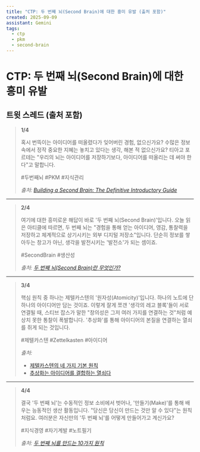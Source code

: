 ```yaml
---
title: "CTP: 두 번째 뇌(Second Brain)에 대한 흥미 유발 (출처 포함)"
created: 2025-09-09
assistant: Gemini
tags:
  - ctp
  - pkm
  - second-brain
---
```


# CTP: 두 번째 뇌(Second Brain)에 대한 흥미 유발

## 트윗 스레드 (출처 포함)

> **1/4**
>
> 혹시 번뜩이는 아이디어를 떠올렸다가 잊어버린 경험, 없으신가요? 수많은 정보 속에서 정작 중요한 지혜는 놓치고 있다는 생각, 해본 적 없으신가요? 티아고 포르테는 "우리의 뇌는 아이디어를 저장하기보다, 아이디어를 떠올리는 데 써야 한다"고 말합니다.
>
> #두번째뇌 #PKM #지식관리
>
> *출처: [Building a Second Brain: The Definitive Introductory Guide](https://fortelabs.com/blog/basboverview/)*

---
> **2/4**
>
> 여기에 대한 흥미로운 해답이 바로 '두 번째 뇌(Second Brain)'입니다. 오늘 읽은 아티클에 따르면, 두 번째 뇌는 "경험을 통해 얻는 아이디어, 영감, 통찰력을 저장하고 체계적으로 상기시키는 외부 디지털 저장소"입니다. 단순히 정보를 쌓아두는 창고가 아닌, 생각을 발전시키는 '발전소'가 되는 셈이죠.
>
> #SecondBrain #생산성
>
> *출처: [두 번째 뇌(Second Brain)란 무엇인가?](https://brunch.co.kr/@analysisman/2)*

---

> **3/4**
>
> 핵심 원칙 중 하나는 제텔카스텐의 '원자성(Atomicity)'입니다. 하나의 노트에 단 하나의 아이디어만 담는 것이죠. 이렇게 잘게 쪼갠 '생각의 레고 블록'들이 서로 연결될 때, 스티브 잡스가 말한 "창의성은 그저 여러 가지를 연결하는 것"처럼 예상치 못한 통찰이 폭발합니다. '추상화'를 통해 아이디어의 본질을 연결하는 열쇠를 쥐게 되는 것입니다.
>
> #제텔카스텐 #Zettelkasten #아이디어
>
> *출처:*
> - [제텔카스텐의 네 가지 기본 원칙](https://brunch.co.kr/@analysisman/34)
> - [추상화는 아이디어를 결합하는 열쇠다](https://brunch.co.kr/@analysisman/25)

---

> **4/4**
>
> 결국 '두 번째 뇌'는 수동적인 정보 소비에서 벗어나, '만들기(Make)'를 통해 배우는 능동적인 생산 활동입니다. "당신은 당신이 만드는 것만 알 수 있다"는 원칙처럼요. 여러분은 자신만의 '두 번째 뇌'를 어떻게 만들어가고 계신가요?
>
> #지식경영 #자기계발 #노트필기
>
> *출처: [두 번째 뇌를 만드는 10가지 원칙](https://brunch.co.kr/@analysisman/7)*
